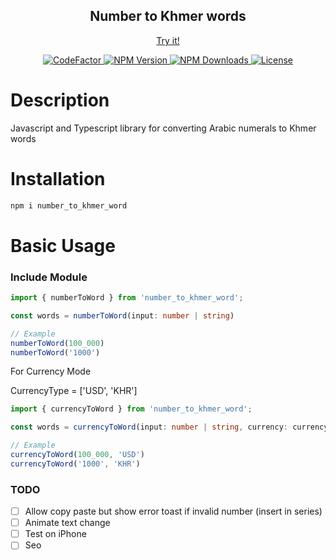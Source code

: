 <h2 align="center">Number to Khmer words</h2>

<p align="center">
    <a href="https://vh13294.github.io/number-to-khmer-word/">
        Try it!
    </a>
</p>


<p align="center">
    <a href="https://www.codefactor.io/repository/github/vh13294/number-to-khmer-word">
        <img src="https://www.codefactor.io/repository/github/vh13294/number-to-khmer-word/badge" alt="CodeFactor" />
    </a>
    <a href="https://www.npmjs.com/package/number_to_khmer_word">
        <img src="https://img.shields.io/npm/v/number_to_khmer_word.svg?style=flat-square&sanitize=true" alt="NPM Version" />
    </a>
    <a href="https://www.npmjs.com/package/number_to_khmer_word">
        <img src="https://img.shields.io/npm/dm/number_to_khmer_word.svg?style=flat-square&sanitize=true" alt="NPM Downloads" >
    </a>
    <a href="#">
        <img src="https://img.shields.io/npm/l/number_to_khmer_word.svg?colorB=black&label=LICENSE&style=flat-square&sanitize=true" alt="License"/>
    </a>
</p>

# Description

Javascript and Typescript library for converting Arabic numerals to Khmer words

# Installation

```bash
npm i number_to_khmer_word
```


# Basic Usage

### Include Module

```ts
import { numberToWord } from 'number_to_khmer_word';

const words = numberToWord(input: number | string)

// Example
numberToWord(100_000)
numberToWord('1000')
```

For Currency Mode

CurrencyType = ['USD', 'KHR']

```ts
import { currencyToWord } from 'number_to_khmer_word';

const words = currencyToWord(input: number | string, currency: currencyType)

// Example
currencyToWord(100_000, 'USD')
currencyToWord('1000', 'KHR')
```


### TODO
- [ ] Allow copy paste but show error toast if invalid number (insert in series)
- [ ] Animate text change
- [ ] Test on iPhone
- [ ] Seo